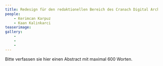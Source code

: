 ```yaml
---
title: Redesign für den redaktionellen Bereich des Cranach Digital Archive
people:
    - Kerimcan Karpuz
    - Kaan Kalinkarci
teaserimage: 
gallery:
    - 
    -
    -
---
```


Bitte verfassen sie hier einen Abstract mit maximal 600 Worten.
